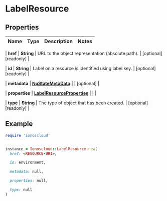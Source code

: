 # LabelResource

## Properties

| Name | Type | Description | Notes |
| ---- | ---- | ----------- | ----- |

| **href** | **String** | URL to the object representation (absolute path). | [optional][readonly] |

| **id** | **String** | Label on a resource is identified using label key. | [optional][readonly] |

| **metadata** | [**NoStateMetaData**](NoStateMetaData.md) |  | [optional] |

| **properties** | [**LabelResourceProperties**](LabelResourceProperties.md) |  |  |

| **type** | **String** | The type of object that has been created. | [optional][readonly] |

## Example

```ruby
require 'ionoscloud'


instance = Ionoscloud::LabelResource.new(
  href: <RESOURCE-URI>,

  id: environment,

  metadata: null,

  properties: null,

  type: null
)
```

